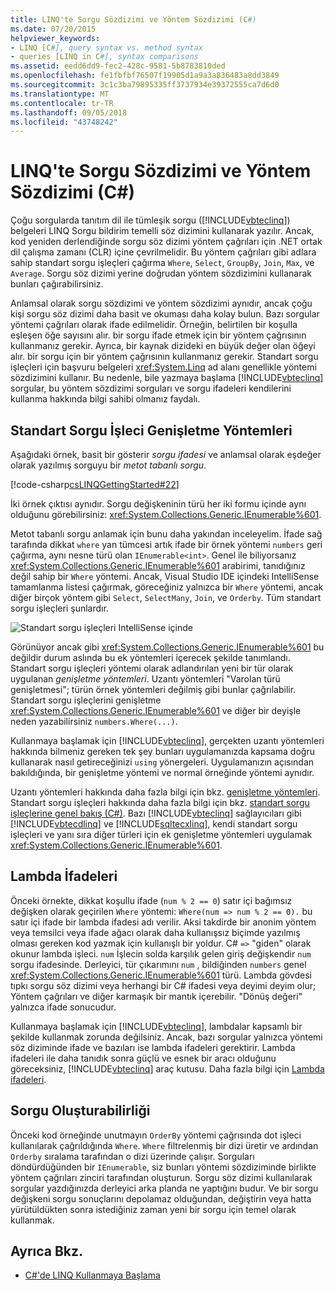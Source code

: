 ```yaml
---
title: LINQ'te Sorgu Sözdizimi ve Yöntem Sözdizimi (C#)
ms.date: 07/20/2015
helpviewer_keywords:
- LINQ [C#], query syntax vs. method syntax
- queries [LINQ in C#], syntax comparisons
ms.assetid: eedd6dd9-fec2-428c-9581-5b8783810ded
ms.openlocfilehash: fe1fbfbf76507f19905d1a9a3a836483a8dd3849
ms.sourcegitcommit: 3c1c3ba79895335ff3737934e39372555ca7d6d0
ms.translationtype: MT
ms.contentlocale: tr-TR
ms.lasthandoff: 09/05/2018
ms.locfileid: "43748242"
---
```

# <a name="query-syntax-and-method-syntax-in-linq-c"></a>LINQ'te Sorgu Sözdizimi ve Yöntem Sözdizimi (C#)
Çoğu sorgularda tanıtım dil ile tümleşik sorgu ([!INCLUDE[vbteclinq](~/includes/vbteclinq-md.md)]) belgeleri LINQ Sorgu bildirim temelli söz dizimini kullanarak yazılır. Ancak, kod yeniden derlendiğinde sorgu söz dizimi yöntem çağrıları için .NET ortak dil çalışma zamanı (CLR) içine çevrilmelidir. Bu yöntem çağrıları gibi adlara sahip standart sorgu işleçleri çağırma `Where`, `Select`, `GroupBy`, `Join`, `Max`, ve `Average`. Sorgu söz dizimi yerine doğrudan yöntem sözdizimini kullanarak bunları çağırabilirsiniz.  
  
 Anlamsal olarak sorgu sözdizimi ve yöntem sözdizimi aynıdır, ancak çoğu kişi sorgu söz dizimi daha basit ve okuması daha kolay bulun. Bazı sorgular yöntemi çağrıları olarak ifade edilmelidir. Örneğin, belirtilen bir koşulla eşleşen öğe sayısını alır. bir sorgu ifade etmek için bir yöntem çağrısının kullanmanız gerekir. Ayrıca, bir kaynak dizideki en büyük değer olan öğeyi alır. bir sorgu için bir yöntem çağrısının kullanmanız gerekir. Standart sorgu işleçleri için başvuru belgeleri <xref:System.Linq> ad alanı genellikle yöntemi sözdizimini kullanır. Bu nedenle, bile yazmaya başlama [!INCLUDE[vbteclinq](~/includes/vbteclinq-md.md)] sorgular, bu yöntem sözdizimi sorguları ve sorgu ifadeleri kendilerini kullanma hakkında bilgi sahibi olmanız faydalı.  
  
## <a name="standard-query-operator-extension-methods"></a>Standart Sorgu İşleci Genişletme Yöntemleri  
 Aşağıdaki örnek, basit bir gösterir *sorgu ifadesi* ve anlamsal olarak eşdeğer olarak yazılmış sorguyu bir *metot tabanlı sorgu*.  
  
 [!code-csharp[csLINQGettingStarted#22](../../../../csharp/programming-guide/concepts/linq/codesnippet/CSharp/query-syntax-and-method-syntax-in-linq_1.cs)]  
  
 İki örnek çıktısı aynıdır. Sorgu değişkeninin türü her iki formu içinde aynı olduğunu görebilirsiniz: <xref:System.Collections.Generic.IEnumerable%601>.  
  
 Metot tabanlı sorgu anlamak için bunu daha yakından inceleyelim. İfade sağ tarafında dikkat `where` yan tümcesi artık ifade bir örnek yöntemi `numbers` geri çağırma, aynı nesne türü olan `IEnumerable<int>`. Genel ile biliyorsanız <xref:System.Collections.Generic.IEnumerable%601> arabirimi, tanıdığınız değil sahip bir `Where` yöntemi. Ancak, Visual Studio IDE içindeki IntelliSense tamamlanma listesi çağırmak, göreceğiniz yalnızca bir `Where` yöntemi, ancak diğer birçok yöntem gibi `Select`, `SelectMany`, `Join`, ve `Orderby`. Tüm standart sorgu işleçleri şunlardır.  
  
 ![Standart sorgu işleçleri IntelliSense içinde](../../../../csharp/programming-guide/concepts/linq/media/standardqueryops.png "StandardQueryOps")  
  
 Görünüyor ancak gibi <xref:System.Collections.Generic.IEnumerable%601> bu değildir durum aslında bu ek yöntemleri içerecek şekilde tanımlandı. Standart sorgu işleçleri yöntemi olarak adlandırılan yeni bir tür olarak uygulanan *genişletme yöntemleri*. Uzantı yöntemleri "Varolan türü genişletmesi"; türün örnek yöntemleri değilmiş gibi bunlar çağrılabilir. Standart sorgu işleçlerini genişletme <xref:System.Collections.Generic.IEnumerable%601> ve diğer bir deyişle neden yazabilirsiniz `numbers.Where(...)`.  
  
 Kullanmaya başlamak için [!INCLUDE[vbteclinq](~/includes/vbteclinq-md.md)], gerçekten uzantı yöntemleri hakkında bilmeniz gereken tek şey bunları uygulamanızda kapsama doğru kullanarak nasıl getireceğinizi `using` yönergeleri. Uygulamanızın açısından bakıldığında, bir genişletme yöntemi ve normal örneğinde yöntemi aynıdır.  
  
 Uzantı yöntemleri hakkında daha fazla bilgi için bkz. [genişletme yöntemleri](../../../../csharp/programming-guide/classes-and-structs/extension-methods.md). Standart sorgu işleçleri hakkında daha fazla bilgi için bkz. [standart sorgu işleçlerine genel bakış (C#)](../../../../csharp/programming-guide/concepts/linq/standard-query-operators-overview.md). Bazı [!INCLUDE[vbteclinq](~/includes/vbteclinq-md.md)] sağlayıcıları gibi [!INCLUDE[vbtecdlinq](~/includes/vbtecdlinq-md.md)] ve [!INCLUDE[sqltecxlinq](~/includes/sqltecxlinq-md.md)], kendi standart sorgu işleçleri ve yanı sıra diğer türleri için ek genişletme yöntemleri uygulamak <xref:System.Collections.Generic.IEnumerable%601>.  
  
## <a name="lambda-expressions"></a>Lambda İfadeleri  
 Önceki örnekte, dikkat koşullu ifade (`num % 2 == 0`) satır içi bağımsız değişken olarak geçirilen `Where` yöntemi: `Where(num => num % 2 == 0).` bu satır içi ifade bir lambda ifadesi adı verilir. Aksi takdirde bir anonim yöntem veya temsilci veya ifade ağacı olarak daha kullanışsız biçimde yazılmış olması gereken kod yazmak için kullanışlı bir yoldur. C# `=>` "giden" olarak okunur lambda işleci. `num` İşlecin solda karşılık gelen giriş değişkendir `num` sorgu ifadesinde. Derleyici, tür çıkarımını `num` , bildiğinden `numbers` genel <xref:System.Collections.Generic.IEnumerable%601> türü. Lambda gövdesi tıpkı sorgu söz dizimi veya herhangi bir C# ifadesi veya deyimi deyim olur; Yöntem çağrıları ve diğer karmaşık bir mantık içerebilir. "Dönüş değeri" yalnızca ifade sonucudur.  
  
 Kullanmaya başlamak için [!INCLUDE[vbteclinq](~/includes/vbteclinq-md.md)], lambdalar kapsamlı bir şekilde kullanmak zorunda değilsiniz. Ancak, bazı sorgular yalnızca yöntemi söz diziminde ifade ve bazıları ise lambda ifadeleri gerektirir. Lambda ifadeleri ile daha tanıdık sonra güçlü ve esnek bir aracı olduğunu göreceksiniz, [!INCLUDE[vbteclinq](~/includes/vbteclinq-md.md)] araç kutusu. Daha fazla bilgi için [Lambda ifadeleri](../../../../csharp/programming-guide/statements-expressions-operators/lambda-expressions.md).  
  
## <a name="composability-of-queries"></a>Sorgu Oluşturabilirliği  
 Önceki kod örneğinde unutmayın `OrderBy` yöntemi çağrısında dot işleci kullanılarak çağrıldığında `Where`. `Where` filtrelenmiş bir dizi üretir ve ardından `Orderby` sıralama tarafından o dizi üzerinde çalışır. Sorguları döndürdüğünden bir `IEnumerable`, siz bunları yöntemi sözdiziminde birlikte yöntem çağrıları zinciri tarafından oluşturun. Sorgu söz dizimi kullanılarak sorgular yazdığınızda derleyici arka planda ne yaptığını budur. Ve bir sorgu değişkeni sorgu sonuçlarını depolamaz olduğundan, değiştirin veya hatta yürütüldükten sonra istediğiniz zaman yeni bir sorgu için temel olarak kullanmak.  
  
## <a name="see-also"></a>Ayrıca Bkz.

- [C#'de LINQ Kullanmaya Başlama](../../../../csharp/programming-guide/concepts/linq/getting-started-with-linq.md)
